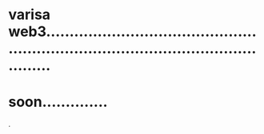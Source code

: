 # varisa web3...........................................................................................................
# soon..............
.
